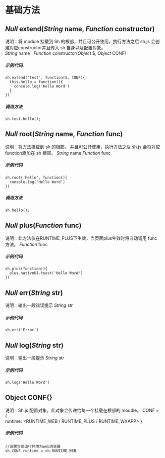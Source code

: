 # 基础方法

## *Null*  extend(*String* name, *Function* constructor)
说明：将 module 挂载到 Sh 的根部，并且可公开使用，执行方法之后 sh.js 会创建对应constructor并且传入 sh 自身以及配置对象。  
*String* name  
*Function* constructor(*Object* $, *Object* CONF)  
##### 示例代码. 
```  
sh.extend('test', function($, CONF){  
  this.hello = function(){
    console.log('Hello Word')
  }
})   
```
##### 调用方法
`sh.test.hello();`
  
  
## *Null*  root(*String* name, *Function* func) 
说明：将方法挂载到 sh 的根部， 并且可公开使用，执行方法之后 sh.js 会将对应function添加在 sh 根部。
*String* name
*Function* func
##### 示例代码
```
sh.root('hello', function(){
  console.log('Hello Word')
})
```
##### 调用方法
`sh.hello();`
  
  
## *Null*  plus(*Function* func)
说明：此方法仅在RUNTIME_PLUS下生效，当页面plus生效时将自动调用 func 方法。
*Function* func
##### 示例代码
```
sh.plus(function(){
  plus.nativeUI.toast('Hello Word')
})
```
  
  
## *Null*  err(*String* str)
说明：输出一段错误提示
*String* str
##### 示例代码
```
sh.err('Error')
```
  
  
## *Null*  log(*String* str)
说明：输出一段提示
*String* str
##### 示例代码
```
sh.log('Hello Word')
```

## Object  CONF{}
说明：Sh.js 配置对象，此对象会传递给每一个挂载在根部的 moudle。
CONF = {  
  runtime: <RUNTIME_WEB / RUNTIME_PLUS / RUNTIME_WXAPP>
}
##### 示例代码
````
//设置当前运行环境为web浏览器
sh.CONF.runtime = sh.RUNTIME_WEB
````







